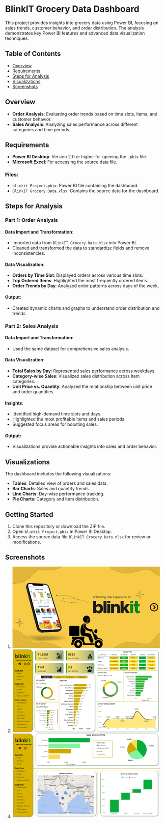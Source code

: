# BlinkIT Grocery Data Dashboard

This project provides insights into grocery data using Power BI, focusing on sales trends, customer behavior, and order distribution. The analysis demonstrates key Power BI features and advanced data visualization techniques.

## Table of Contents
- [Overview](#overview)
- [Requirements](#requirements)
- [Steps for Analysis](#steps-for-analysis)
- [Visualizations](#visualizations)
- [Screenshots](#screenshots)

## Overview

- **Order Analysis**: Evaluating order trends based on time slots, items, and customer behavior.
- **Sales Analysis**: Analyzing sales performance across different categories and time periods.

## Requirements

- **Power BI Desktop**: Version 2.0 or higher for opening the `.pbix` file.
- **Microsoft Excel**: For accessing the source data file.

### Files:
- `blinkit Project.pbix`: Power BI file containing the dashboard.
- `BlinkIT Grocery Data.xlsx`: Contains the source data for the dashboard.

## Steps for Analysis

### Part 1: Order Analysis

#### Data Import and Transformation:
- Imported data from `BlinkIT Grocery Data.xlsx` into Power BI.
- Cleaned and transformed the data to standardize fields and remove inconsistencies.

#### Data Visualization:
- **Orders by Time Slot**: Displayed orders across various time slots.
- **Top Ordered Items**: Highlighted the most frequently ordered items.
- **Order Trends by Day**: Analyzed order patterns across days of the week.

#### Output:
- Created dynamic charts and graphs to understand order distribution and trends.

### Part 2: Sales Analysis

#### Data Import and Transformation:
- Used the same dataset for comprehensive sales analysis.

#### Data Visualization:
- **Total Sales by Day**: Represented sales performance across weekdays.
- **Category-wise Sales**: Visualized sales distribution across item categories.
- **Unit Price vs. Quantity**: Analyzed the relationship between unit price and order quantities.

#### Insights:
- Identified high-demand time slots and days.
- Highlighted the most profitable items and sales periods.
- Suggested focus areas for boosting sales.

#### Output:
- Visualizations provide actionable insights into sales and order behavior.

## Visualizations

The dashboard includes the following visualizations:

- **Tables**: Detailed view of orders and sales data.
- **Bar Charts**: Sales and quantity trends.
- **Line Charts**: Day-wise performance tracking.
- **Pie Charts**: Category and item distribution.

## Getting Started

1. Clone this repository or download the ZIP file.
2. Open `blinkit Project.pbix` in Power BI Desktop.
3. Access the source data file `BlinkIT Grocery Data.xlsx` for review or modifications.

## Screenshots

1. ![Screenshot 1](https://github.com/pravi04/DANLC-Assignments-Projects/blob/main/MS%20Power%20BI/Project/Screenshots/1.png)
2. ![Screenshot 2](https://github.com/pravi04/DANLC-Assignments-Projects/blob/main/MS%20Power%20BI/Project/Screenshots/2.png)
3. ![Screenshot 3](https://github.com/pravi04/DANLC-Assignments-Projects/blob/main/MS%20Power%20BI/Project/Screenshots/3.png)
